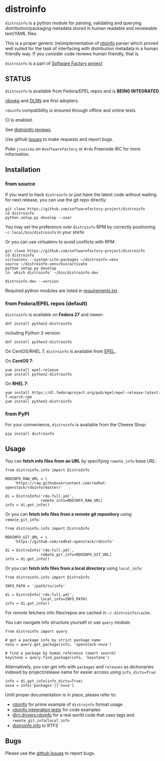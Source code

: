 # distroinfo

`distroinfo` is a python module for parsing, validating and querying
distribution/packaging metadata stored in human readable and reviewable
text/YAML files.

This is a proper generic (re)implementation of
[rdoinfo](https://github.com/redhat-openstack/rdoinfo) parser which proved
well suited for the task of interfacing with distribution metadata in a human
friendly way. If you consider code reviews human friendly, that is.

`distroinfo` is a part of
[Software Factory project](https://softwarefactory-project.io/docs/)


## STATUS

`distroinfo` is available from Fedora/EPEL repos and is **BEING INTEGRATED**.

[rdopkg](https://github.com/softwarefactory-project/rdopkg) and
[DLRN](https://github.com/softwarefactory-project/DLRN) are first adopters.

`rdoinfo` compatibility is ensured through offline and online tests.

CI is enabled.

See [distroinfo reviews](https://softwarefactory-project.io/dashboard/project_distroinfo).

Use github
[Issues](https://github.com/softwarefactory-project/distroinfo/issues)
to make requests and report bugs.

Poke `jruzicka` on `#softwarefactory` or `#rdo` Freenode IRC for more
information.


## Installation


### from source

If you want to hack `distroinfo` or just have the latest code without waiting
for next release, you can use the git repo directly:

    git clone https://github.com/softwarefactory-project/distroinfo
    cd distroinfo
    python setup.py develop --user

You may set the preference over `distroinfo` RPM by correctly positioning
`~/.local/bin/distroinfo` in your `$PATH`.

Or you can use virtualenv to avoid conflicts with RPM:

    git clone https://github.com/softwarefactory-project/distroinfo
    cd distroinfo
    virtualenv --system-site-packages ~/distroinfo-venv
    source ~/distroinfo-venv/bin/activate
    python setup.py develop
    ln `which distroinfo` ~/bin/distroinfo-dev

    distroinfo-dev --version

Required python modules are listed in
[requirements.txt](requirements.txt).


### from Fedora/EPEL repos (default)

`distroinfo` is available on **Fedora 27** and newer:

    dnf install python2-distroinfo

including Python 3 version:

    dnf install python3-distroinfo

On CentOS/RHEL 7, `distroinfo` is available from
[EPEL](https://fedoraproject.org/wiki/EPEL).

On **CentOS 7**:

    yum install epel-release
    yum install python2-distroinfo

On **RHEL 7**:

    yum install https://dl.fedoraproject.org/pub/epel/epel-release-latest-7.noarch.rpm
    yum install python2-distroinfo


### from PyPI

For your convenience, `distroinfo` is available from the Cheese Shop:

    pip install distroinfo


## Usage

You can **fetch info files from an URL** by specifying `remote_info` base URL:

    from distroinfo.info import DistroInfo

    RDOINFO_RAW_URL = \
        'https://raw.githubusercontent.com/redhat-openstack/rdoinfo/master/'

    di = DistroInfo('rdo-full.yml',
                    remote_info=RDOINFO_RAW_URL)
    info = di.get_info()

Or you can **fetch info files from a remote git repository** using
`remote_git_info`:

    from distroinfo.info import DistroInfo

    RDOINFO_GIT_URL = \
        'https://github.com/redhat-openstack/rdoinfo'

    di = DistroInfo('rdo-full.yml',
                    remote_git_info=RDOINFO_GIT_URL)
    info = di.get_info()

Or you can **fetch info files from a local directory** using 
`local_info`:

    from distroinfo.info import DistroInfo

    INFO_PATH = '/path/to/info'

    di = DistroInfo('rdo-full.yml',
                    local_info=INFO_PATH)
    info = di.get_info()

For remote fetchers info files/repos are cached in `~/.distroinfo/cache`.

You can navigate info structure yourself or use `query` module:

    from distroinfo import query

    # get a package info by strict package name
    nova = query.get_package(info, 'openstack-nova')

    # find a package by human reference (smart search)
    keystone = query.find_package(info, 'keystone')

Alternatively, you can get info with `packages` and `releases` as dictionaries
indexed by project/release name for easier access using `info_dicts=True`:

    info = di.get_info(info_dicts=True)
    nova = info['packages']['nova']

Until proper documentation is in place, please refer to:

* [rdoinfo](https://github.com/redhat-openstack/rdoinfo) for prime example of
  `distroinfo` format usage
* [rdoinfo integration tests](https://github.com/softwarefactory-project/distroinfo/blob/master/tests/integration/test_rdoinfo_online.py)
  for code examples
* [dlrn.drivers.rdoinfo](https://github.com/softwarefactory-project/DLRN/blob/master/dlrn/drivers/rdoinfo.py)
  for a real world code that uses tags and `remote_git_info`/`local_info`
* [distroinfo.info](https://github.com/softwarefactory-project/distroinfo/blob/master/distroinfo/info.py)
  to RTFS


## Bugs

Please use the
[github Issues](https://github.com/softwarefactory-project/distroinfo/issues)
to report bugs.
